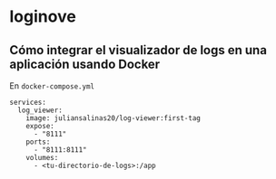# loginove

## Cómo integrar el visualizador de logs en una aplicación usando Docker
En `docker-compose.yml`
```docker
services:
  log_viewer:
    image: juliansalinas20/log-viewer:first-tag
    expose:
      - "8111"
    ports:
      - "8111:8111"
    volumes:
      - <tu-directorio-de-logs>:/app
```